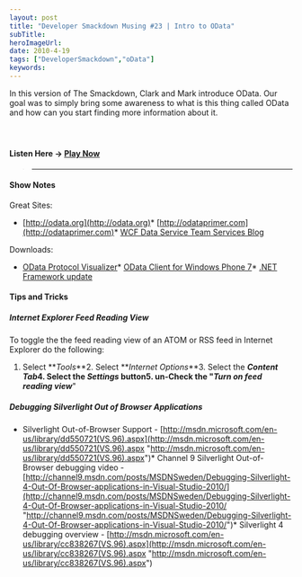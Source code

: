 ```yaml
---
layout: post 
title: "Developer Smackdown Musing #23 | Intro to OData"
subTitle: 
heroImageUrl: 
date: 2010-4-19
tags: ["DeveloperSmackdown","oData"]
keywords: 
---
```


In this version of The Smackdown, Clark and Mark introduce OData. Our goal was to simply bring some awareness to what is this thing called OData and how can you start finding more information about it.

#### &#160;

#### Listen Here -> [Play Now](http://www.podtrac.com/pts/redirect.mp3/DeveloperSmackdown.com/Services/PodcastServices.svc/GetPodcast/ds_023.mp3)

  > * * *  

#### Show Notes

Great Sites:

*   [http://odata.org](http://odata.org)*   [http://odataprimer.com](http://odataprimer.com)*   [WCF Data Service Team Services Blog](http://blogs.msdn.com/astoriateam)  

Downloads:

*   [OData Protocol Visualizer](http://visualstudiogallery.msdn.microsoft.com/en-us/f4ac856a-796e-4d78-9a3d-0120d8137722)*   [OData Client for Windows Phone 7](http://go.microsoft.com/fwlink/?LinkId=186034)*   [.NET Framework update](http://www.microsoft.com/downloads/details.aspx?familyid=79d7f6f8-d6e9-4b8c-8640-17f89452148e)  

#### Tips and Tricks

##### Internet Explorer Feed Reading View

To toggle the the feed reading view of an ATOM or RSS feed in Internet Explorer do the following:

1.  Select **_Tools_**2.  Select **_Internet Options_**3.  Select the **_Content Tab_**4.  Select the **_Settings_** button5.  un-Check the "**_Turn on feed reading view_**"  

##### Debugging Silverlight Out of Browser Applications

*   Silverlight Out-of-Browser Support - [http://msdn.microsoft.com/en-us/library/dd550721(VS.96).aspx](http://msdn.microsoft.com/en-us/library/dd550721(VS.96).aspx "http://msdn.microsoft.com/en-us/library/dd550721(VS.96).aspx")*   Channel 9 Silverlight Out-of-Browser debugging video - [http://channel9.msdn.com/posts/MSDNSweden/Debugging-Silverlight-4-Out-Of-Browser-applications-in-Visual-Studio-2010/](http://channel9.msdn.com/posts/MSDNSweden/Debugging-Silverlight-4-Out-Of-Browser-applications-in-Visual-Studio-2010/ "http://channel9.msdn.com/posts/MSDNSweden/Debugging-Silverlight-4-Out-Of-Browser-applications-in-Visual-Studio-2010/")*   Silverlight 4 debugging overview - [http://msdn.microsoft.com/en-us/library/cc838267(VS.96).aspx](http://msdn.microsoft.com/en-us/library/cc838267(VS.96).aspx "http://msdn.microsoft.com/en-us/library/cc838267(VS.96).aspx")